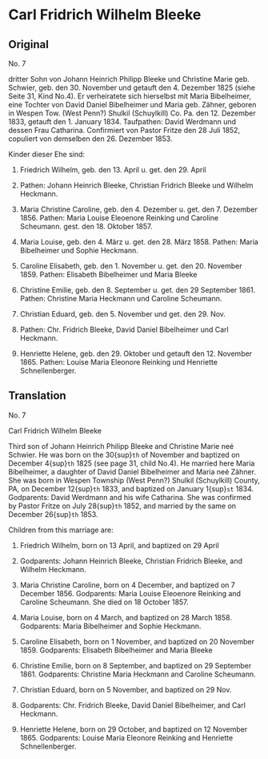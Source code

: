 # Carl Fridrich Wilhelm Bleeke

## Original

No. 7

dritter Sohn von Johann Heinrich Philipp Bleeke und Christine Marie geb.
Schwier, geb. den 30. November und getauft den 4. Dezember 1825 (siehe
Seite 31, Kind No.4). Er verheiratete sich hierselbst mit Maria
Bibelheimer, eine Tochter von David Daniel Bibelheimer und Maria geb.
Zähner, geboren in Wespen Tow. (West Penn?) Shulkil (Schuylkill) Co. Pa.
den 12. Dezember 1833, getauft den 1. January 1834. Taufpathen: David
Werdmann und dessen Frau Catharina. Confirmiert von Pastor Fritze den 28
Juli 1852, copuliert von demselben den 26. Dezember 1853.

Kinder dieser Ehe sind:

1. Friedrich Wilhelm, geb. den 13. April u. get. den 29. April
1855. Pathen: Johann Heinrich Bleeke, Christian Fridrich Bleeke und
Wilhelm Heckmann.

2. Maria Christine Caroline, geb. den 4. Dezember u. get. den 7.
Dezember 1856. Pathen: Maria Louise Eleoenore Reinking und Caroline
Scheumann. gest. den 18. Oktober 1857.

3. Maria Louise, geb. den 4. März u. get. den 28. März 1858.
Pathen: Maria Bibelheimer und Sophie Heckmann.

4. Caroline Elisabeth, geb. den 1. November u. get. den 20.
November 1859. Pathen: Elisabeth Bibelheimer und Maria Bleeke

5. Christine Emilie, geb. den 8. September u. get. den 29
September 1861. Pathen: Christine Maria Heckmann und Caroline Scheumann.

6. Christian Eduard, geb. den 5. November und get. den 29. Nov.
1863. Pathen: Chr. Fridrich Bleeke, David Daniel Bibelheimer und Carl
Heckmann.

7. Henriette Helene, geb. den 29. Oktober und getauft den 12.
November 1865. Pathen: Louise Maria Eleonore Reinking und Henriette
Schnellenberger.

## Translation

No. 7

Carl Fridrich Wilhelm Bleeke

Third son of Johann Heinrich Philipp Bleeke and Christine Marie neé
Schwier. He was born on the 30{sup}`th` of November and baptized on December
4{sup}`th` 1825 (see page 31, child No.4). He married here Maria Bibelheimer,
a daughter of David Daniel Bibelheimer and Maria neé Zähner. She was
born in Wespen Township (West Penn?) Shulkil (Schuylkill) County, PA, on
December 12{sup}`th` 1833, and baptized on January 1{sup}`st` 1834. Godparents:
David Werdmann and his wife Catharina. She was confirmed by Pastor
Fritze on July 28{sup}`th` 1852, and married by the same on December 26{sup}`th`
1853.

Children from this marriage are:

1. Friedrich Wilhelm, born on 13 April, and baptized on 29 April
1855. Godparents: Johann Heinrich Bleeke, Christian Fridrich Bleeke, and
Wilhelm Heckmann.

2. Maria Christine Caroline, born on 4 December, and baptized on
7 December 1856. Godparents: Maria Louise Eleoenore Reinking and
Caroline Scheumann. She died on 18 October 1857.

3. Maria Louise, born on 4 March, and baptized on 28 March 1858.
Godparents: Maria Bibelheimer and Sophie Heckmann.

4. Caroline Elisabeth, born on 1 November, and baptized on 20
November 1859. Godparents: Elisabeth Bibelheimer and Maria Bleeke

5. Christine Emilie, born on 8 September, and baptized on 29
September 1861. Godparents: Christine Maria Heckmann and Caroline
Scheumann.

6. Christian Eduard, born on 5 November, and baptized on 29 Nov.
1863. Godparents: Chr. Fridrich Bleeke, David Daniel Bibelheimer, and
Carl Heckmann.

7. Henriette Helene, born on 29 October, and baptized on 12
November 1865. Godparents: Louise Maria Eleonore Reinking and Henriette
Schnellenberger.
